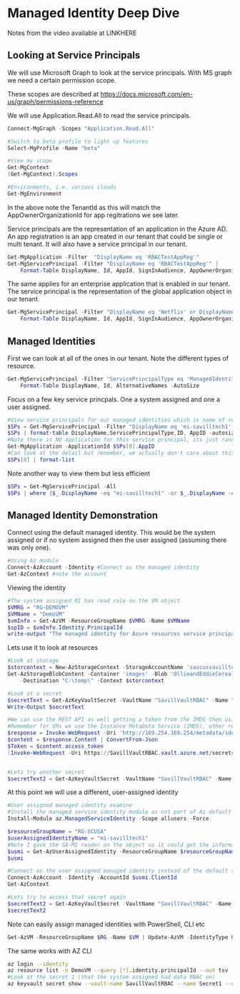 # Managed Identity Deep Dive

Notes from the video available at LINKHERE

## Looking at Service Principals

We will use Microsoft Graph to look at the service principals. With MS graph we need a certain permission scope.

These scopes are described at https://docs.microsoft.com/en-us/graph/permissions-reference

We will use Application.Read.All to read the service principals.

``` powershell
Connect-MgGraph -Scopes "Application.Read.All"

#Switch to beta profile to light up features
Select-MgProfile -Name "beta"

#View my scope
Get-MgContext
(Get-MgContext).Scopes

#Environments, i.e. various clouds
Get-MgEnvironment
```
In the above note the TenantId as this will match the AppOwnerOrganizationId for app regitrations we see later.

Service principals are the representation of an application in the Azure AD. An app registration is an app created in our tenant that could be single or multi tenant. It will also have a service principal in our tenant.

``` powershell
Get-MgApplication -Filter  "DisplayName eq 'RBACTestAppReg'"
Get-MgServicePrincipal -Filter "DisplayName eq 'RBACTestAppReg'" |
    Format-Table DisplayName, Id, AppId, SignInAudience, AppOwnerOrganizationId
```

The same applies for an enterprise application that is enabled in our tenant. The service principal is the representation of the global application object in our tenant.

``` powershell
Get-MgServicePrincipal -Filter "DisplayName eq 'Netflix' or DisplayName eq 'Microsoft Teams'" |
    Format-Table DisplayName, Id, AppId, SignInAudience, AppOwnerOrganizationId
```
## Managed Identities

First we can look at all of the ones in our tenant. Note the different types of resource.
```powershell
Get-MgServicePrincipal -Filter "ServicePrincipalType eq 'ManagedIdentity'" |
    Format-Table DisplayName, Id, AlternativeNames -AutoSize
```

Focus on a few key service princpals. One a system assigned and one a user assigned.
```powershell
#View service principals for our managed identities which is name of resource for SA or UA-MI name
$SPs = Get-MgServicePrincipal -Filter "DisplayName eq 'mi-savilltech1' or DisplayName eq 'DemoVM'"
$SPs | format-table DisplayName,ServicePrincipalType,ID, AppID -autosize
#Note there is NO application for this service principal, its just randomly generated
Get-MgApplication -ApplicationId $SPs[0].AppID
#Can look at the detail but remember, we actually don't care about this SP really, its fully managed!
$SPs[0] | format-list
```
Note another way to view them but less efficient
```powershell
$SPs = Get-MgServicePrincipal -All
$SPs | where {$_.DisplayName -eq "mi-savilltech1" -or $_.DisplayName -eq "DemoVM"}
```

## Managed Identity Demonstration
Connect using the default managed identity. This would be the system assigned or if no system assigned then the user assigned (assuming there was only one).
```powershell
#Using Az module
Connect-AzAccount -Identity #Connect as the managed identity
Get-AzContext #note the account
```
Viewing the identity
```powershell
#The system assigned MI has read role on the VM object
$VMRG = "RG-DEMOVM"
$VMName = "DemoVM"
$vmInfo = Get-AzVM -ResourceGroupName $VMRG -Name $VMName
$spID = $vmInfo.Identity.PrincipalId
write-output "The managed identity for Azure resources service principal ID is $spID"
```
Lets use it to look at resources
```powershell
#Look at storage
$storcontext = New-AzStorageContext -StorageAccountName 'sascussavilltech' -UseConnectedAccount
Get-AzStorageBlobContent -Container 'images' -Blob 'OllieandEddieCerealEating.jpg' `
    -Destination "C:\temp\" -Context $storcontext

#Look at a secret
$secretText = Get-AzKeyVaultSecret -VaultName "SavillVaultRBAC" -Name "Secret1" -AsPlainText
Write-Output $secretText

#We can use the REST API as well getting a token from the IMDS then using it to get the secrets
#Remember for VMs we use the Instance MetaData Service (IMDS), other resources access other endpoints applicable to their type
$response = Invoke-WebRequest -Uri 'http://169.254.169.254/metadata/identity/oauth2/token?api-version=2018-02-01&resource=https%3A%2F%2Fvault.azure.net' -Method GET -Headers @{Metadata="true"}
$content = $response.Content | ConvertFrom-Json
$Token = $content.access_token
(Invoke-WebRequest -Uri https://SavillVaultRBAC.vault.azure.net/secrets/Secret1?api-version=2016-10-01 -Method GET -Headers @{Authorization="Bearer $Token"}).content


#Lets try another secret
$secretText2 = Get-AzKeyVaultSecret -VaultName "SavillVaultRBAC" -Name "Secret2" -AsPlainText
```
At this point we will use a different, user-assigned identity
```powershell
#User assigned managed identity examine
#Install the managed service identity module as not part of Az default
Install-Module az.ManagedServiceIdentity -Scope allusers -Force

$resourceGroupName = "RG-SCUSA"
$userAssignedIdentityName = "mi-savilltech1"
#Note I gave the SA-MI reader on the object so it could get the information on the resource
$usmi = Get-AzUserAssignedIdentity -ResourceGroupName $resourceGroupName -Name $userAssignedIdentityName
$usmi

#Connect as the user assigned managed identity instead of the default system assigned
Connect-AzAccount -Identity -AccountId $usmi.ClientId
Get-AzContext

#Lets try to access that secret again
$secretText2 = Get-AzKeyVaultSecret -VaultName "SavillVaultRBAC" -Name "Secret2" -AsPlainText
$secretText2
```
Note can easily assign managed identities with PowerShell, CLI etc
```powershell
Get-AzVM -ResourceGroupName $RG -Name $VM | Update-AzVM -IdentityType UserAssigned -IdentityId $usmi.Id
```
The same works with AZ CLI
```bash
az login --identity
az resource list -n DemoVM --query [*].identity.principalId --out tsv
#Look at the secret 1 (that the system assigned had data RBAC on)
az keyvault secret show --vault-name SavillVaultRBAC --name Secret1 --query value -o tsv
```
